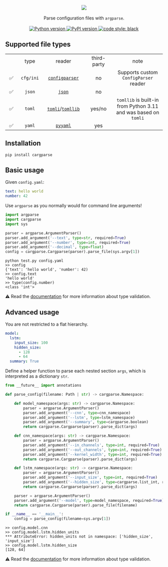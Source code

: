 <p align="center">
    <img src="https://demattos.io/img/cargparse.svg"><br/><br/>
    Parse configuration files with <code>argparse</code>.<br/><br/>
    <a href="https://pypi.org/project/cargparse/" target="_blank">
        <img src="https://img.shields.io/pypi/pyversions/cargparse?color=lightgrey" alt="Python version">
    </a>
    <a href="https://pypi.org/project/cargparse/" target="_blank">
        <img src="https://img.shields.io/pypi/v/cargparse?color=lightgrey" alt="PyPI version">
    </a>
    <a href="https://github.com/psf/black" target="_blank">
        <img src="https://img.shields.io/badge/code%20style-black-000000.svg" alt="code style: black">
    </a>
</p>

## Supported file types

<table align="center">
    <tr>
        <td align="center" width=75px></td>
        <td align="center" width=100px>type</td>
        <td align="center" width=200px>reader</td>
        <td align="center" width=200px>third-party</td>
        <td align="center" width=400px>note</td>
    </tr>
    <tr>
        <td align="center">✅</td>
        <td align="center"><code>cfg/ini</code></td>
        <td align="center"><code><a href="https://docs.python.org/3/library/configparser.html">configparser</a></code></td>
        <td align="center">no</td>
        <td align="center">Supports custom <code>ConfigParser</code> reader</td>
    </tr>
    <tr>
        <td align="center">✅</td>
        <td align="center"><code>json</code></td>
        <td align="center"><code><a href="https://docs.python.org/3/library/json.html">json</a></code></td>
        <td align="center">no</td>
        <td align="center"></td>
    </tr>
    <tr>
        <td align="center">✅</td>
        <td align="center"><code>toml</code></td>
        <td align="center"><code><a href="https://pypi.org/project/tomli/">tomli</a></code>/<code><a href="https://docs.python.org/3.11/library/tomllib.html">tomllib</a></code></td>
        <td align="center">yes/no</td>
        <td align="center"><code>tomllib</code> is built-in from Python 3.11 and was based on <code>tomli</code></td>
    </tr>
    <tr>
        <td align="center">✅</td>
        <td align="center"><code>yaml</code></td>
        <td align="center"><code><a href="https://pypi.org/project/PyYAML/">pyyaml</a></code></td>
        <td align="center">yes</td>
        <td align="center"></td>
    </tr>
</table>

## Installation

```
pip install cargparse
```

## Basic usage

Given  `config.yaml`:

```yaml
text: hello world
number: 42
```

Use `argparse` as you normally would for command line arguments!

```python
import argparse
import cargparse
import sys

parser = argparse.ArgumentParser()
parser.add_argument('--text', type=str, required=True)
parser.add_argument('--number', type=int, required=True)
parser.add_argument('--decimal', type=float)
config = cargparse.Cargparse(parser).parse_file(sys.argv[1])
```

```
python test.py config.yaml
>> config
{'text': 'hello world', 'number': 42)
>> config.text
'hello world'
>> type(config.number)
<class 'int'>
```

⚠️ Read the [documentation]() for more information about type validation.

## Advanced usage

You are not restricted to a flat hierarchy.

```yaml
model:
  lstm:
    input_size: 100
    hidden_size:
      - 128
      - 64
  summary: True
```

Define a helper function to parse each nested section `args`, which is interpreted as a dictionary `str`.

```python
from __future__ import annotations

def parse_config(filename: Path | str) -> cargparse.Namespace:

    def model_namespace(args: str) -> cargparse.Namespace:
        parser = argparse.ArgumentParser()
        parser.add_argument('--cnn', type=cnn_namespace)
        parser.add_argument('--lstm', type=lstm_namespace)
        parser.add_argument('--summary', type=cargparse.boolean)
        return cargparse.Cargparse(parser).parse_dict(args)

    def cnn_namespace(args: str) -> cargparse.Namespace:
        parser = argparse.ArgumentParser()
        parser.add_argument('--in_channels', type=int, required=True)
        parser.add_argument('--out_channels', type=int, required=True)
        parser.add_argument('--kernel_width', type=int, required=True)
        return cargparse.Cargparse(parser).parse_dict(args)

    def lstm_namespace(args: str) -> cargparse.Namespace:
        parser = argparse.ArgumentParser()
        parser.add_argument('--input_size', type=int, required=True)
        parser.add_argument('--hidden_size', type=cargparse.list_int, required=True)
        return cargparse.Cargparse(parser).parse_dict(args)

    parser = argparse.ArgumentParser()
    parser.add_argument('--model', type=model_namespace, required=True)
    return cargparse.Cargparse(parser).parse_file(filename)

if __name__ == '__main__':
    config = parse_config(filename=sys.argv[1])
```

```
>> config.model.cnn
>> config.model.lstm.hidden_units
*** AttributeError: hidden_units not in namespace: ['hidden_size', 'input_size']
>> config.model.lstm.hidden_size
[128, 64]
```

⚠️ Read the [documentation]() for more information about type validation.
